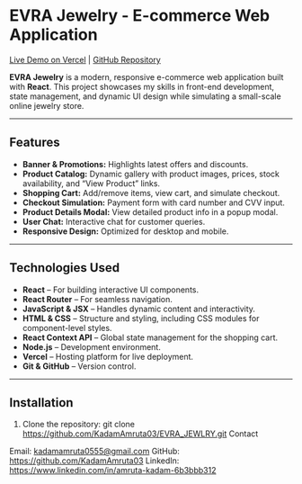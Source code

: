 # EVRA Jewelry - E-commerce Web Application

[Live Demo on Vercel](https://evra-jewlry.vercel.app/) | [GitHub Repository](https://github.com/KadamAmruta03/EVRA_JEWLRY)

**EVRA Jewelry** is a modern, responsive e-commerce web application built with **React**. This project showcases my skills in front-end development, state management, and dynamic UI design while simulating a small-scale online jewelry store.

---

## Features

- **Banner & Promotions:** Highlights latest offers and discounts.
- **Product Catalog:** Dynamic gallery with product images, prices, stock availability, and “View Product” links.
- **Shopping Cart:** Add/remove items, view cart, and simulate checkout.
- **Checkout Simulation:** Payment form with card number and CVV input.
- **Product Details Modal:** View detailed product info in a popup modal.
- **User Chat:** Interactive chat for customer queries.
- **Responsive Design:** Optimized for desktop and mobile.

---

## Technologies Used

- **React** – For building interactive UI components.  
- **React Router** – For seamless navigation.  
- **JavaScript & JSX** – Handles dynamic content and interactivity.  
- **HTML & CSS** – Structure and styling, including CSS modules for component-level styles.  
- **React Context API** – Global state management for the shopping cart.  
- **Node.js** – Development environment.  
- **Vercel** – Hosting platform for live deployment.  
- **Git & GitHub** – Version control.

---

## Installation

1. Clone the repository:
git clone https://github.com/KadamAmruta03/EVRA_JEWLRY.git
Contact

Email: kadamamruta0555@gmail.com
GitHub: https://github.com/KadamAmruta03
LinkedIn: https://www.linkedin.com/in/amruta-kadam-6b3bbb312
